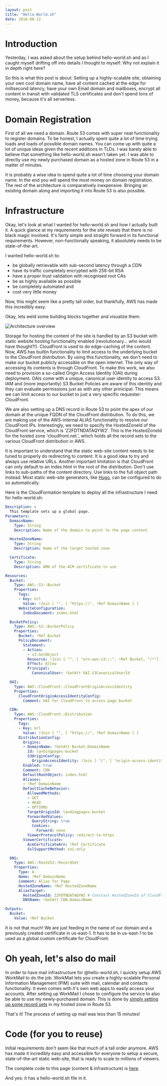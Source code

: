 ```yaml
---
layout: post
title: "Hello-World.sh"
date: 2018-08-12
---
```


# Introduction

Yesterday, I was asked about the setup behind hello-world.sh and as I caught
myself drifting off into details I thought to myself: Why not explain it in
depth right here?

So this is what this post is about: Setting up a highly-scalable site,
obtaining your own cool domain name, have all content cached at the edge for
millisecond latency, have your own Email domain and mailboxes, encrypt all
content in transit with validated TLS certificates and don't spend tons of
money, because it's all serverless.

# Domain Registration

First of all we need a domain. Route 53 comes with super neat functionality to
register domains. To be honest, I actually spent quite a lot of time trying
loads and loads of possible domain names. You can come up with quite a lot of
unique ideas given the recent additions in TLDs. I was barely able to believe
that something like hello-world.sh wasn't taken yet. I was able to directly
use my newly purchased domain as a hosted zone in Route 53 in a matter of
minutes.

It is probably a wise idea to spend quite a lot of time choosing your domain
name. In the end you will spend the most money on domain registration. The rest
of the architecture is comparatively inexpensive. Bringing an existing domain
along and importing it into Route 53 is also possible.

# Infrastructure

Okay, let's look at what I wanted for hello-world.sh and how I actually built
it. A quick glance at my requirements for the site reveals that there is no
black magic involved. It's fairly simple and straight forward in its
functional requirements. However, non-functionally speaking, it absolutely
needs to be state-of-the-art.

I wanted hello-world.sh to:

* be globally retrievable with sub-second latency through a CDN
* have its traffic completely encrypted with 256-bit RSA
* have a proper trust validation with recognised root CAs
* be as highly available as possible
* be completely automated and
* cost very little money

Now, this might seem like a pretty tall order, but thankfully, AWS has made
this incredibly easy.

Okay, lets weld some building blocks together and visualize them:

![Architecture overview](/assets/images/hello-world.sh/arch.png)

Storage for hosting the content of the site is handled by an S3 bucket with
static website hosting functionality enabled (revolutionary... who would have
thought?!). CloudFront is used to do edge-caching of the content. Now, AWS has
builtin functionality to limit access to the underlying bucket to the
CloudFront distribution. By using this functionality, we don't need to make our
bucket publicly accessible on the open internet. The only way of accessing its
contents is through CloudFront. To make this work, we also need to provision a
so-called Origin Access Identity (OAI) during deployment. OAIs come with a
unique, canonical user identity to access S3. IAM and (more importantly) S3
Bucket Policies are aware of this identity and they can evaluate permissions
just as with any other prinicipal. This means we can limit access to our bucket
to just a very specific requester: CloudFront.

We are also setting up a DNS record in Route 53 to point the apex of our domain
at the unique FQDN of the CloudFront distribution. To do this, we are making
use of the AWS-internal ALIAS functionality to resolve our CloudFront IPs.
Interestingly, we need to specify the HostedZoneId of the CloudFront service,
which is 'Z2FDTNDATAQYW2'.  This is the HostedZoneId for the hosted zone
'cloudfront.net.', which holds all the record sets to the various CloudFront
distribution in AWS.

It is important to understand that the static web-site content needs to be
tuned to properly do redirecting to content. It is a good idea to try and
always use relative URLs. Another important limitation is that CloudFront can
only default to an index.html in the root of the distribution. Don't use links
to sub-paths of the content directory. Use links to the full object path
instead. Most static web-site generators, like [Hugo](https://gohugo.io/), can
be configured to do so automatically.

Here is the CloudFormation template to deploy all the infrastructure I need for
hello-world.sh:

```yaml
Description: >
  This template sets up a global page.
Parameters:
  DomainName:
    Type: String
    Description: Name of the domain to point to the page content

  HostedZoneName:
    Type: String
    Description: Name of the target hosted zone

  Certificate:
    Type: String
    Description: ARN of the ACM sertificate to use

Resources:
  Bucket:
    Type: AWS::S3::Bucket
    Properties:
      Tags:
      - Key: Url
        Value: !Join [ "", [ "https://", !Ref DomainName ] ]
      WebsiteConfiguration:
        IndexDocument: index.html

  BucketPolicy:
    Type: AWS::S3::BucketPolicy
    Properties:
      Bucket: !Ref Bucket
      PolicyDocument:
        Statement:
        - Action:
          - s3:GetObject
          Resource: !Join [ "", [ "arn:aws:s3:::", !Ref Bucket, "/*"] ]
          Effect: Allow
          Principal:
            CanonicalUser: !GetAtt OAI.S3CanonicalUserId

  OAI:
    Type: AWS::CloudFront::CloudFrontOriginAccessIdentity
    Properties:
      CloudFrontOriginAccessIdentityConfig:
        Comment: OAI for CloudFront to access page bucket

  CDN:
    Type: AWS::CloudFront::Distribution
    Properties:
      Tags:
      - Key: Url
        Value: !Join [ "", [ "https://", !Ref DomainName ] ]
      DistributionConfig:
        Origins:
        - DomainName: !GetAtt Bucket.DomainName
          Id: landingpages-bucket
          S3OriginConfig:
            OriginAccessIdentity: !Join [ "/", [ "origin-access-identity", "cloudfront", !Ref OAI ] ]
        Enabled: true
        Comment: CDN
        DefaultRootObject: index.html
        Aliases:
        - !Ref DomainName
        DefaultCacheBehavior:
          AllowedMethods:
          - GET
          - HEAD
          - OPTIONS
          TargetOriginId: landingpages-bucket
          ForwardedValues:
            QueryString: true
            Cookies:
              Forward: none
          ViewerProtocolPolicy: redirect-to-https
        ViewerCertificate:
          AcmCertificateArn: !Ref Certificate
          SslSupportMethod: sni-only

  DNS:
    Type: AWS::Route53::RecordSet
    Properties:
      Type: A
      Name: !Ref DomainName
      Comment: Alias for Page
      HostedZoneName: !Ref HostedZoneName
      AliasTarget:
        HostedZoneId: Z2FDTNDATAQYW2 # Constant HostedZoneId of CloudFront
        DNSName: !GetAtt CDN.DomainName

Outputs:
  Bucket:
    Value: !Ref Bucket
```

It is not that much! We are just feeding in the name of our domain and a
previously created certificate in us-east-1. It has to be in us-east-1 to be
used as a global custom certificate for CloudFront.

# Oh yeah, let's also do mail

In order to have mail infrastructure for @hello-world.sh, I quickly setup AWS
WorkMail to do the job. WorkMail lets you create a highly-scalable Personal
Information Management (PIM) suite with mail, calendar and contacts
functionality. It even comes with it's own web apps to easily access your
accounts. After setting up WorkMail I chose to configure the service to also be
able to use my newly-purchased domain. This is done by [simply setting up some record
sets](https://docs.aws.amazon.com/workmail/latest/adminguide/add_domain.html)
in my hosted zone in Route 53.

That's it! The process of setting up mail was less than 15 minutes!

# Code (for you to reuse)

Initial requirements don't seem like that much of a tall order anymore. AWS has
made it incredibly easy and accessible for everyone to setup a secure,
state-of-the-art static web-site, that is ready to scale to millions of
viewers.

The complete code to this page (content & infrastructure) is
[here](https://github.com/helloworlddan/hello-world.sh).

And yes: it has a hello-world.sh file in it.
